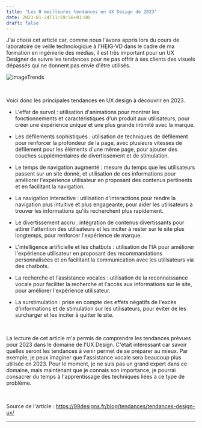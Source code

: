 ```yaml
---
title: "Les 8 meilleures tendances en UX Design de 2023"
date: 2023-01-24T11:59:58+01:00
draft: false
---
```



J'ai choisi cet article car, comme nous l'avons appris lors du cours de laboratoire de veille technologique à l'HEIG-VD dans le cadre de ma formation en ingénierie des médias, il est très important pour un UX Designer de suivre les tendances pour ne pas offrir à ses clients des visuels dépassés qui ne donnent pas envie d'être utilisés.

![imageTrends](/labVeilleTech/images/trends.png "Trends 2023")

&nbsp;

Voici donc les principales tendances en UX design à découvrir en 2023.

* L'effet de survol : utilisation d'animations pour montrer les fonctionnements et caractéristiques d'un produit aux utilisateurs, pour créer une expérience unique et une plus grande intimité avec la marque.

* Les défilements sophistiqués : utilisation de techniques de défilement pour renforcer la profondeur de la page, avec plusieurs vitesses de défilement pour les éléments d'une même page, pour ajouter des couches supplémentaires de divertissement et de stimulation.

* Le temps de navigation augmenté : mesure du temps que les utilisateurs passent sur un site donné, et utilisation de ces informations pour améliorer l'expérience utilisateur en proposant des contenus pertinents et en facilitant la navigation.

* La navigation interactive : utilisation d'interactions pour rendre la navigation plus intuitive et plus engageante, pour aider les utilisateurs à trouver les informations qu'ils recherchent plus rapidement.

* Le divertissement accru : intégration de contenus divertissants pour attirer l'attention des utilisateurs et les inciter à rester sur le site plus longtemps, pour renforcer l'expérience de marque.

* L'intelligence artificielle et les chatbots : utilisation de l'IA pour améliorer l'expérience utilisateur en proposant des recommandations personnalisées et en facilitant la communication avec les utilisateurs via des chatbots.

* La recherche et l'assistance vocales : utilisation de la reconnaissance vocale pour faciliter la recherche et l'accès aux informations sur le site, pour améliorer l'expérience utilisateur.

* La surstimulation : prise en compte des effets négatifs de l'excès d'informations et de stimulation sur les utilisateurs, pour éviter de les surcharger et les inciter à quitter le site.

&nbsp;

La lecture de cet article m'a permis de comprendre les tendances prévues pour 2023 dans le domaine de l'UX Design. C'était intéressant car savoir quelles seront les tendances à venir permet de se préparer au mieux. Par exemple, je peux imaginer que l'assistance vocale sera beaucoup plus utilisée en 2023. Pour le moment, je ne suis pas un grand expert dans ce domaine, mais maintenant que je connais son importance, je pourrai consacrer du temps à l'apprentissage des techniques liées à ce type de problème.

&nbsp;

Source de l'article : https://99designs.fr/blog/tendances/tendances-design-ux/ 

***